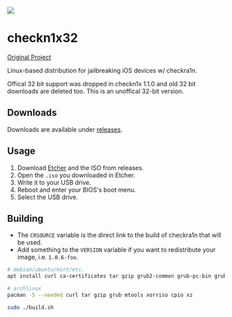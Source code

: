 ![](https://git.asineth.gq/asineth/checkn1x/raw/branch/master/icon_dark.png)

# checkn1x32
[Original Project](https://git.asineth.gq/asineth/checkn1x/)

Linux-based distribution for jailbreaking iOS devices w/ checkra1n.

Offical 32 bit support was dropped in checkn1x 1.1.0 and old 32 bit downloads are deleted too. This is an unoffical 32-bit version.

## Downloads

Downloads are available under [releases](https://github.com/Assfugil/checkn1x32/releases/).

## Usage

1. Download [Etcher](https://etcher.io) and the ISO from releases.
2. Open the ``.iso`` you downloaded in Etcher.
3. Write it to your USB drive.
4. Reboot and enter your BIOS's boot menu.
5. Select the USB drive.

## Building

* The ``CRSOURCE`` variable is the direct link to the build of checkra1n that will be used.
* Add something to the ``VERSION`` variable if you want to redistribute your image, i.e. ``1.0.6-foo``.

```sh
# debian/ubuntu/mint/etc.
apt install curl ca-certificates tar gzip grub2-common grub-pc-bin grub-efi-amd64-bin

# archlinux
pacman -S --needed curl tar gzip grub mtools xorriso cpio xz

sudo ./build.sh
```
